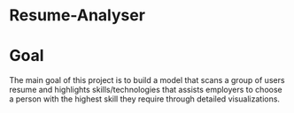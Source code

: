 # Resume-Analyser
# Goal
The main goal of this project is to build a model that scans a group of users resume and highlights skills/technologies that assists employers to choose a person with the highest skill they require through detailed visualizations.
